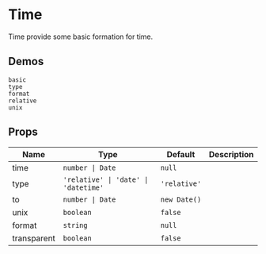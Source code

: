 # Time
Time provide some basic formation for time.
## Demos
```demo
basic
type
format
relative
unix
```
## Props
|Name|Type|Default|Description|
|-|-|-|-|
|time|`number \| Date`|`null`||
|type|`'relative' \| 'date' \| 'datetime'`|`'relative'`||
|to|`number \| Date`|`new Date()`||
|unix|`boolean`|`false`||
|format|`string`|`null`||
|transparent|`boolean`|`false`||